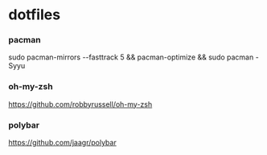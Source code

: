 # dotfiles

### pacman
sudo pacman-mirrors --fasttrack 5 && pacman-optimize && sudo pacman -Syyu
 
 ### oh-my-zsh
https://github.com/robbyrussell/oh-my-zsh

### polybar
https://github.com/jaagr/polybar

